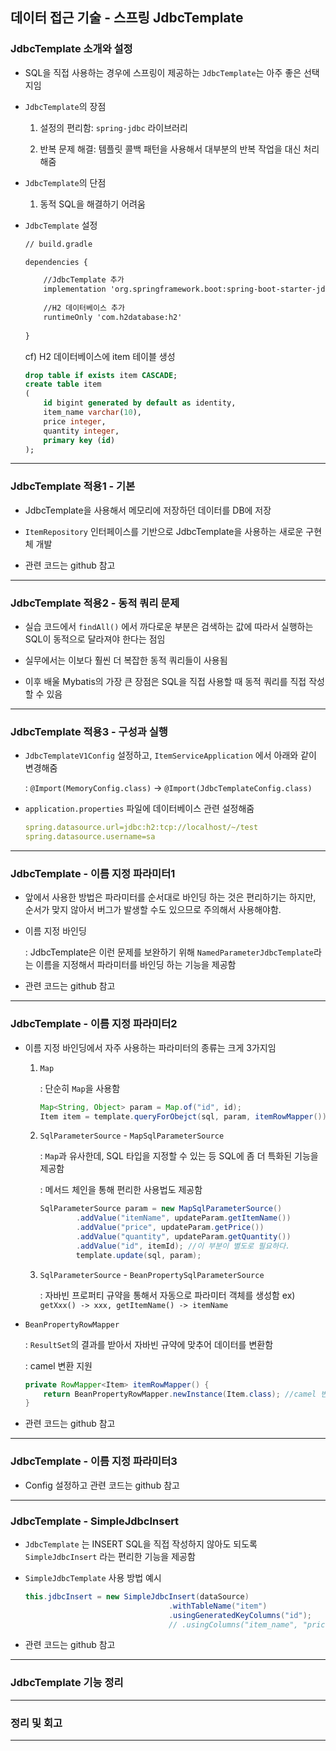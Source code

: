 ## 데이터 접근 기술 - 스프링 JdbcTemplate

### JdbcTemplate 소개와 설정

- SQL을 직접 사용하는 경우에 스프링이 제공하는 `JdbcTemplate`는 아주 좋은 선택지임

- `JdbcTemplate`의 장점

    1. 설정의 편리함: `spring-jdbc` 라이브러리

    2. 반복 문제 해결: 템플릿 콜백 패턴을 사용해서 대부분의 반복 작업을 대신 처리해줌

- `JdbcTemplate`의 단점

    1. 동적 SQL을 해결하기 어려움


- `JdbcTemplate` 설정

    ```xml
    // build.gradle

    dependencies {

        //JdbcTemplate 추가
        implementation 'org.springframework.boot:spring-boot-starter-jdbc'
        
        //H2 데이터베이스 추가
        runtimeOnly 'com.h2database:h2'
                
    }
    ```

    cf) H2 데이터베이스에 item 테이블 생성

    ```sql
    drop table if exists item CASCADE;
    create table item
    (
        id bigint generated by default as identity,
        item_name varchar(10),
        price integer,
        quantity integer,
        primary key (id)
    );
    ```
---

### JdbcTemplate 적용1 - 기본

- JdbcTemplate을 사용해서 메모리에 저장하던 데이터를 DB에 저장

- `ItemRepository` 인터페이스를 기반으로 JdbcTemplate을 사용하는 새로운 구현체 개발

- 관련 코드는 github 참고

---

### JdbcTemplate 적용2 - 동적 쿼리 문제

- 실습 코드에서 `findAll()` 에서 까다로운 부분은 검색하는 값에 따라서 실행하는 SQL이 동적으로 달라져야 한다는 점임

- 실무에서는 이보다 훨씬 더 복잡한 동적 쿼리들이 사용됨

- 이후 배울 Mybatis의 가장 큰 장점은 SQL을 직접 사용할 때 동적 쿼리를 직접 작성할 수 있음

---

### JdbcTemplate 적용3 - 구성과 실행

- `JdbcTemplateV1Config` 설정하고, `ItemServiceApplication` 에서 아래와 같이 변경해줌

  : `@Import(MemoryConfig.class)` → `@Import(JdbcTemplateConfig.class)`

- `application.properties`  파일에 데이터베이스 관련 설정해줌
    
    ```yaml
    spring.datasource.url=jdbc:h2:tcp://localhost/~/test
    spring.datasource.username=sa
    ```

---

### JdbcTemplate - 이름 지정 파라미터1

- 앞에서 사용한 방법은 파라미터를 순서대로 바인딩 하는 것은 편리하기는 하지만, 순서가 맞지 않아서 버그가 발생할 수도 있으므로 주의해서 사용해야함.

- 이름 지정 바인딩

    : JdbcTemplate은 이런 문제를 보완하기 위해 `NamedParameterJdbcTemplate`라는 이름을 지정해서 파라미터를 바인딩 하는 기능을 제공함

- 관련 코드는 github 참고

---

### JdbcTemplate - 이름 지정 파라미터2

- 이름 지정 바인딩에서 자주 사용하는 파라미터의 종류는 크게 3가지임

    1) `Map`

        : 단순히 `Map`을 사용함

        ```java
        Map<String, Object> param = Map.of("id", id);
        Item item = template.queryForObejct(sql, param, itemRowMapper());
        ``` 

    2) `SqlParameterSource` - `MapSqlParameterSource`

        : `Map`과 유사한데, SQL 타입을 지정할 수 있는 등 SQL에 좀 더 특화된 기능을 제공함

        : 메서드 체인을 통해 편리한 사용법도 제공함

        ```java
        SqlParameterSource param = new MapSqlParameterSource()
                .addValue("itemName", updateParam.getItemName())
                .addValue("price", updateParam.getPrice())
                .addValue("quantity", updateParam.getQuantity())
                .addValue("id", itemId); //이 부분이 별도로 필요하다.
                template.update(sql, param);
        ```

    3) `SqlParameterSource` - `BeanPropertySqlParameterSource`

        : 자바빈 프로퍼티 규약을 통해서 자동으로 파라미터 객체를 생성함
        ex) `getXxx() -> xxx, getItemName() -> itemName`

- `BeanPropertyRowMapper`

    : `ResultSet`의 결과를 받아서 자바빈 규약에 맞추어 데이터를 변환함

    : camel 변환 지원
    
    ```java
    private RowMapper<Item> itemRowMapper() {
        return BeanPropertyRowMapper.newInstance(Item.class); //camel 변환 지원
    }
    ```

- 관련 코드는 github 참고

---

### JdbcTemplate - 이름 지정 파라미터3

- Config 설정하고 관련 코드는 github 참고

---

### JdbcTemplate - SimpleJdbcInsert

- `JdbcTemplate` 는 INSERT SQL을 직접 작성하지 않아도 되도록 `SimpleJdbcInsert` 라는 편리한 기능을 제공함

- `SimpleJdbcTemplate` 사용 방법 예시

    ```java
    this.jdbcInsert = new SimpleJdbcInsert(dataSource)
                                    .withTableName("item")
                                    .usingGeneratedKeyColumns("id");
                                    // .usingColumns("item_name", "price", "quantity"); //생략 가능
    ```

- 관련 코드는 github 참고

---

### JdbcTemplate 기능 정리

---


### 정리 및 회고

---